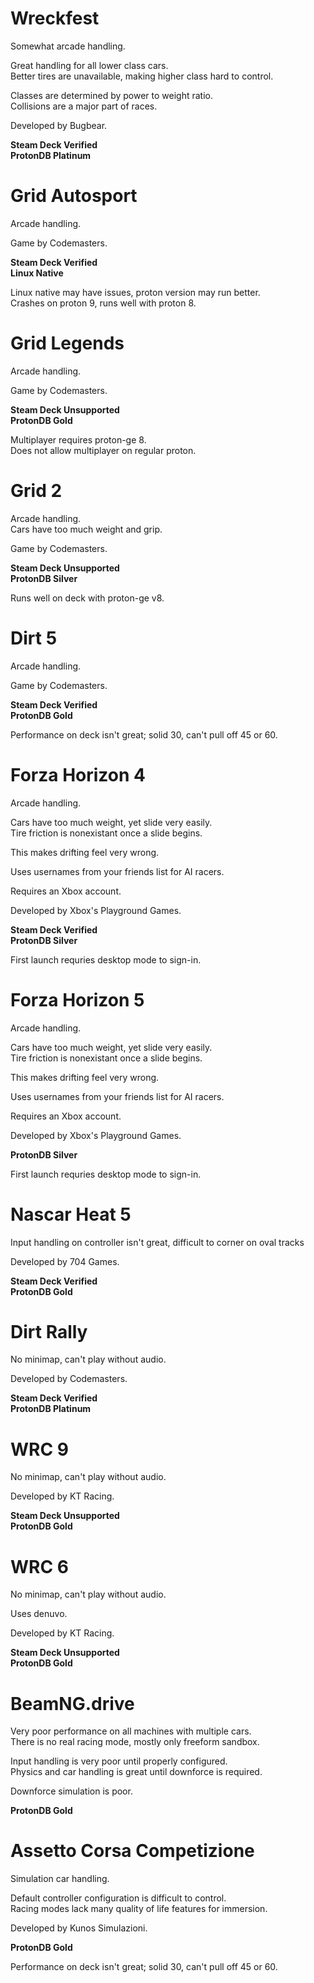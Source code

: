 # Wreckfest

Somewhat arcade handling.

Great handling for all lower class cars.  
Better tires are unavailable, making higher class hard to control.

Classes are determined by power to weight ratio.  
Collisions are a major part of races.

Developed by Bugbear.

**Steam Deck Verified**  
**ProtonDB Platinum**

# Grid Autosport

Arcade handling.

Game by Codemasters.

**Steam Deck Verified**  
**Linux Native**

Linux native may have issues, proton version may run better.  
Crashes on proton 9, runs well with proton 8.

# Grid Legends

Arcade handling.

Game by Codemasters.

**Steam Deck Unsupported**  
**ProtonDB Gold**

Multiplayer requires proton-ge 8.  
Does not allow multiplayer on regular proton.

# Grid 2

Arcade handling.  
Cars have too much weight and grip.

Game by Codemasters.

**Steam Deck Unsupported**  
**ProtonDB Silver**

Runs well on deck with proton-ge v8.

# Dirt 5

Arcade handling.

Game by Codemasters.

**Steam Deck Verified**  
**ProtonDB Gold**

Performance on deck isn't great; solid 30, can't pull off 45 or 60.

# Forza Horizon 4

Arcade handling.

Cars have too much weight, yet slide very easily.  
Tire friction is nonexistant once a slide begins.

This makes drifting feel very wrong.

Uses usernames from your friends list for AI racers.

Requires an Xbox account.

Developed by Xbox's Playground Games.

**Steam Deck Verified**  
**ProtonDB Silver**

First launch requries desktop mode to sign-in.

# Forza Horizon 5

Arcade handling.

Cars have too much weight, yet slide very easily.  
Tire friction is nonexistant once a slide begins.

This makes drifting feel very wrong.

Uses usernames from your friends list for AI racers.

Requires an Xbox account.

Developed by Xbox's Playground Games.

**ProtonDB Silver**

First launch requries desktop mode to sign-in.

# Nascar Heat 5

Input handling on controller isn't great, difficult to corner on oval tracks

Developed by 704 Games.

**Steam Deck Verified**  
**ProtonDB Gold**

# Dirt Rally

No minimap, can't play without audio.

Developed by Codemasters.

**Steam Deck Verified**  
**ProtonDB Platinum**

# WRC 9

No minimap, can't play without audio.

Developed by KT Racing.

**Steam Deck Unsupported**  
**ProtonDB Gold**

# WRC 6

No minimap, can't play without audio.

Uses denuvo.

Developed by KT Racing.

**Steam Deck Unsupported**  
**ProtonDB Gold**

# BeamNG.drive

Very poor performance on all machines with multiple cars.  
There is no real racing mode, mostly only freeform sandbox.

Input handling is very poor until properly configured.  
Physics and car handling is great until downforce is required.

Downforce simulation is poor.

**ProtonDB Gold**

# Assetto Corsa Competizione

Simulation car handling.

Default controller configuration is difficult to control.  
Racing modes lack many quality of life features for immersion.

Developed by Kunos Simulazioni.

**ProtonDB Gold**

Performance on deck isn't great; solid 30, can't pull off 45 or 60.
